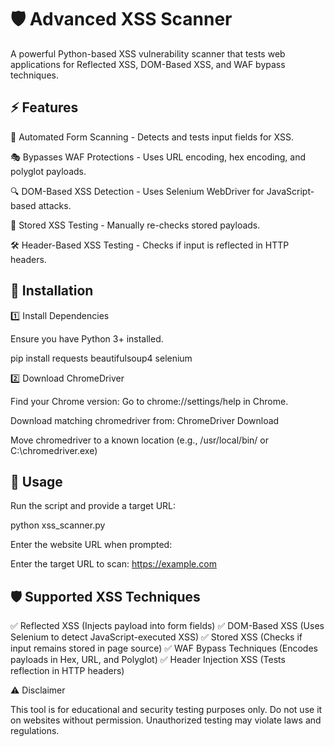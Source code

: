 <h1>🛡️ Advanced XSS Scanner</h1>

A powerful Python-based XSS vulnerability scanner that tests web applications for Reflected XSS, DOM-Based XSS, and WAF bypass techniques.

<h2>⚡ Features</h2>

🚀 Automated Form Scanning - Detects and tests input fields for XSS.

🎭 Bypasses WAF Protections - Uses URL encoding, hex encoding, and polyglot payloads.

🔍 DOM-Based XSS Detection - Uses Selenium WebDriver for JavaScript-based attacks.

🔄 Stored XSS Testing - Manually re-checks stored payloads.

🛠 Header-Based XSS Testing - Checks if input is reflected in HTTP headers.

<h2>📌 Installation</h2>

1️⃣ Install Dependencies

Ensure you have Python 3+ installed.

pip install requests beautifulsoup4 selenium

2️⃣ Download ChromeDriver

Find your Chrome version: Go to chrome://settings/help in Chrome.

Download matching chromedriver from: ChromeDriver Download

Move chromedriver to a known location (e.g., /usr/local/bin/ or C:\chromedriver.exe)

<h2>🚀 Usage</h2>

Run the script and provide a target URL:

python xss_scanner.py

Enter the website URL when prompted:

Enter the target URL to scan: https://example.com

<h2>🛡️ Supported XSS Techniques</h2>

✅ Reflected XSS (Injects payload into form fields)
✅ DOM-Based XSS (Uses Selenium to detect JavaScript-executed XSS)
✅ Stored XSS (Checks if input remains stored in page source)
✅ WAF Bypass Techniques (Encodes payloads in Hex, URL, and Polyglot)
✅ Header Injection XSS (Tests reflection in HTTP headers)

⚠️ Disclaimer

This tool is for educational and security testing purposes only. Do not use it on websites without permission. Unauthorized testing may violate laws and regulations.

